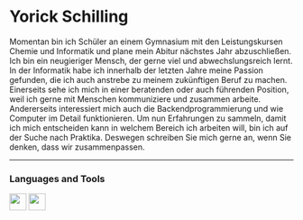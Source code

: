 # Yorick Schilling

Momentan bin ich Schüler an einem Gymnasium mit den Leistungskursen Chemie und Informatik und plane mein Abitur nächstes Jahr abzuschließen.
Ich bin ein neugieriger Mensch, der gerne viel und abwechslungsreich lernt.
In der Informatik habe ich innerhalb der letzten Jahre meine Passion gefunden, die ich auch anstrebe zu meinem zukünftigen Beruf zu machen.
Einerseits sehe ich mich in einer beratenden oder auch führenden Position, weil ich gerne mit Menschen kommuniziere und zusammen arbeite.
Andererseits interessiert mich auch die Backendprogrammierung und wie Computer im Detail funktionieren.
Um nun Erfahrungen zu sammeln, damit ich mich entscheiden kann in welchem Bereich ich arbeiten will, bin ich auf der Suche nach Praktika.
Deswegen schreiben Sie mich gerne an, wenn Sie denken, dass wir zusammenpassen.

---
### Languages and Tools
<img width="30px" src="https://cdn.jsdelivr.net/gh/devicons/devicon/icons/python/python-original.svg" />
<img width="30px" src="https://cdn.jsdelivr.net/gh/devicons/devicon/icons/dart/dart-original.svg" />
